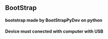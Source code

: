 ## BootStrap
#### bootstrap made by BootStrapPyDev on python
#### Device must conected with computer with USB
